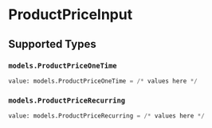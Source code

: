# ProductPriceInput


## Supported Types

### `models.ProductPriceOneTime`

```python
value: models.ProductPriceOneTime = /* values here */
```

### `models.ProductPriceRecurring`

```python
value: models.ProductPriceRecurring = /* values here */
```

